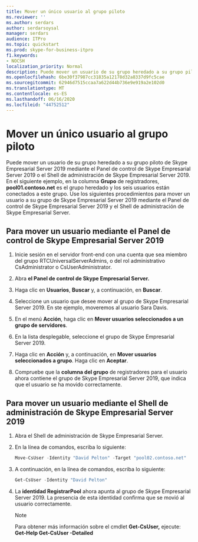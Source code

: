```yaml
---
title: Mover un único usuario al grupo piloto
ms.reviewer: ''
ms.author: serdars
author: serdarsoysal
manager: serdars
audience: ITPro
ms.topic: quickstart
ms.prod: skype-for-business-itpro
f1.keywords:
- NOCSH
localization_priority: Normal
description: Puede mover un usuario de su grupo heredado a su grupo piloto de Skype Empresarial Server 2019 mediante el Panel de control de Skype Empresarial Server 2019 o el Shell de administración de Skype Empresarial Server 2019. En el siguiente ejemplo, en la columna grupo de registradores, pool01.contoso.net es el grupo heredado y los seis usuarios están conectados a este grupo. Use los siguientes procedimientos para mover un usuario a su grupo de Skype Empresarial Server 2019 mediante el Panel de control de Skype Empresarial Server 2019 y el Shell de administración de Skype Empresarial Server.
ms.openlocfilehash: 6be30f37987cc31835a12178d32a8337d9fc5cae
ms.sourcegitcommit: 62946d7515ccaa7a622d44b736e9e919a2e102d0
ms.translationtype: MT
ms.contentlocale: es-ES
ms.lasthandoff: 06/16/2020
ms.locfileid: "44752512"
---
```

# <a name="move-a-single-user-to-the-pilot-pool"></a>Mover un único usuario al grupo piloto

Puede mover un usuario de su grupo heredado a su grupo piloto de Skype Empresarial Server 2019 mediante el Panel de control de Skype Empresarial Server 2019 o el Shell de administración de Skype Empresarial Server 2019. En el siguiente ejemplo, en la columna **Grupo** de registradores, **pool01.contoso.net** es el grupo heredado y los seis usuarios están conectados a este grupo. Use los siguientes procedimientos para mover un usuario a su grupo de Skype Empresarial Server 2019 mediante el Panel de control de Skype Empresarial Server 2019 y el Shell de administración de Skype Empresarial Server. 
  
## <a name="to-move-a-user-by-using-the-skype-for-business-server-2019-control-panel"></a>Para mover un usuario mediante el Panel de control de Skype Empresarial Server 2019
  
1. Inicie sesión en el servidor front-end con una cuenta que sea miembro del grupo RTCUniversalServerAdmins, o del rol administrativo CsAdministrator o CsUserAdministrator.
    
2. Abra **el Panel de control de Skype Empresarial Server.**
    
3. Haga clic en **Usuarios**, **Buscar** y, a continuación, en **Buscar**.
    
4. Seleccione un usuario que desee mover al grupo de Skype Empresarial Server 2019. En ste ejemplo, moveremos al usuario Sara Davis.
    
5. En el menú  **Acción**, haga clic en  **Mover usuarios seleccionados a un grupo de servidores**.
    
6. En la lista desplegable, seleccione el grupo de Skype Empresarial Server 2019.
    
7. Haga clic en **Acción** y, a continuación, en **Mover usuarios seleccionados a grupo**. Haga clic en **Aceptar**.
  
8. Compruebe que la **columna del grupo** de registradores para el usuario ahora contiene el grupo de Skype Empresarial Server 2019, que indica que el usuario se ha movido correctamente. 
    
## <a name="to-move-a-user-by-using-the-skype-for-business-server-2019-management-shell"></a>Para mover un usuario mediante el Shell de administración de Skype Empresarial Server 2019

1. Abra el Shell de administración de Skype Empresarial Server.
    
2. En la línea de comandos, escriba lo siguiente: 
    
   ```PowerShell
   Move-CsUser -Identity "David Pelton" -Target "pool02.contoso.net"
   ```

3. A continuación, en la línea de comandos, escriba lo siguiente: 
    
   ```PowerShell
   Get-CsUser -Identity "David Pelton"
   ```

4. La **identidad RegistrarPool** ahora apunta al grupo de Skype Empresarial Server 2019. La presencia de esta identidad confirma que se movió al usuario correctamente. 

    > [!NOTE]
    > Para obtener más información sobre el cmdlet **Get-CsUser,** ejecute: **Get-Help Get-CsUser -Detailed**
  

